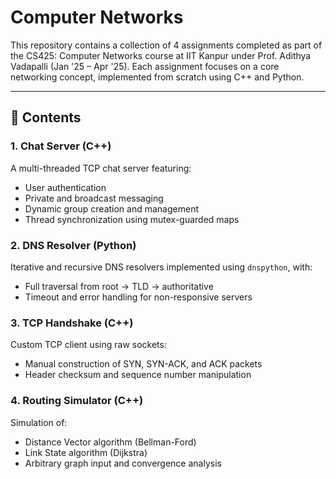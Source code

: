 # Computer Networks

This repository contains a collection of 4 assignments completed as part of the CS425: Computer Networks course at IIT Kanpur under Prof. Adithya Vadapalli (Jan '25 – Apr '25). Each assignment focuses on a core networking concept, implemented from scratch using C++ and Python.

---

## 📁 Contents

### 1. Chat Server (C++)
A multi-threaded TCP chat server featuring:
- User authentication
- Private and broadcast messaging
- Dynamic group creation and management
- Thread synchronization using mutex-guarded maps

### 2. DNS Resolver (Python)
Iterative and recursive DNS resolvers implemented using `dnspython`, with:
- Full traversal from root → TLD → authoritative
- Timeout and error handling for non-responsive servers

### 3. TCP Handshake (C++)
Custom TCP client using raw sockets:
- Manual construction of SYN, SYN-ACK, and ACK packets
- Header checksum and sequence number manipulation

### 4. Routing Simulator (C++)
Simulation of:
- Distance Vector algorithm (Bellman-Ford)
- Link State algorithm (Dijkstra)
- Arbitrary graph input and convergence analysis

